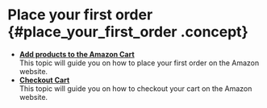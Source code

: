 # Place your first order {#place_your_first_order .concept}

-   **[Add products to the Amazon Cart](Adding%20your%20product%20to%20cart.md)**  
This topic will guide you on how to place your first order on the Amazon website.
-   **[Checkout Cart](checkout_cart.md)**  
This topic will guide you on how to checkout your cart on the Amazon website.

